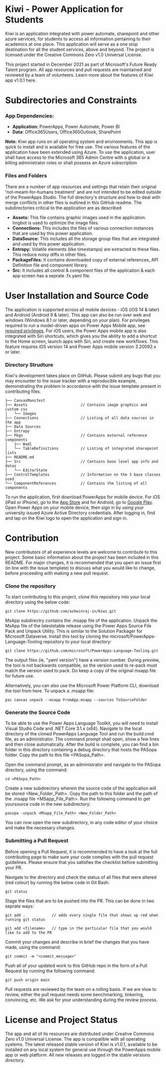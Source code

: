 # Kiwi - Power Application for Students
Kiwi is an application integrated with power automate, sharepoint and other azure services, for students to access all information pertaining to their academics at one place. This application will serve as a one stop destination for all the student services, above and beyond. The project is licensed under the Creative Commons Zero v1.0 Universal License.

This project started in December 2021 as part of Microsoft's Future Ready Talent program. All app resources and pull requests are maintained and reviewed by a team of volunteers. Learn more about the features of Kiwi app v1.0.1 here.

# Subdirectories and Constraints

### App Dependencies:
- **Application:** PowerApps, Power Automate, Power BI
- **Data:** Office365Users, Office365Outlook, SharePoint

**Note:** Kiwi app runs on all operating system and environments. This app is quick to install and is available for free use. The various features of the application have been extended using Azure. To use the application, user shall have access to the Microsoft 365 Admin Centre with a global or a billing administrator roles or shall possess an Azure subscription

### Files and Folders
There are a number of app resources and settings that retain their original 'not-meant-for-humans treatment' and are not intended to be edited outside of the PowerApps Studio.  The full directory's structure and how to deal with merge conflicts in other files is outlined in this GitHub readme. The subdirectories critical to the application are as described
- **Assets:** This file contains graphic images used in the application. Imgbot is used to optimize the image files.
- **Connections:** This includes the files of various connection instances that are used by this power application.
- **DataSource:** This  includes all the storage group files that are integrated and used by this power application.
- **Entropy:** Volatile elements (like timestamps) are extracted to these files. This reduce noisy diffs in other files.
- **PackageFiles:** It contains downloaded copy of external references, API Definition file and component library.
- **Src:** It includes all control & component files of the application & each app screen has a seprate .fx.yaml file.

# User Installation and Source Code
The application is supported across all mobile devices - iOS (iOS 14 & later) and Android (Android 9 & later). This app can also be run over web and windows (Windows 8.1 or later, depending on your plan). For privileges required to run a model-driven apps on Power Apps Mobile app, see [required privileges](https://docs.microsoft.com/en-us/dynamics365/mobile-app/set-up-dynamics-365-for-phones-and-dynamics-365-for-tablets#required-privileges). For iOS users, the Power Apps mobile app is also integrated with Siri shortcuts, which gives you the ability to add a shortcut to the Home screen, launch apps with Siri, and create new workflows. This feature requires iOS version 14 and Power Apps mobile version 3.20092.x or later.

### Directory Strudture
Kiwi's development takes place on GitHub. Please submit any bugs that you may encounter to the issue tracker with a reproducible example, demonstrating the problem in accordance with the issue template present in contributing files.
    
    ├── CanvasManifest
    ├── Assets                        // Contains image graphics and custom css
    │   └── Images
    ├── Connections                   // Listing of all data sources in the app
    ├── Data Sources
    ├── Entropy
    ├── Pkgs                          // Contains external reference components
    │   ├── Wadl                      
    │   └── TableDefinitions          // Listing of integrated sharepoint lists
    ├── README.md                     
    ├── Src                           // Contains base level app info and datas
    │   └── EditorState
    ├── ControlTemplates              // Information on the 3 base classes used
    └── ComponentReferences           // Contains the listing of all components

To run the application, first download PowerApps for mobile device. For iOS (iPad or iPhone), go to the [App Store](https://itunes.apple.com/app/powerapps/id1047318566?mt=8) and for Android, go to [Google Play](https://play.google.com/store/apps/details?id=com.microsoft.msapps). Open Power Apps on your mobile device, then sign in by using your university issued Azure Active Directory credentials. After logging in, find and tap on the Kiwi logo to open the application and sign in.
    
# Contribution
New contributors of all experience levels are welcome to contribute to this project. Some basic information about the project has been included in this README. For major changes, it is recommended that you open an issue first (in line with the issue template) to discuss what you would like to change, before proceeding with making a new pull request.


### Clone the repository
To start contributing to this project, clone this repository into your local directory using the below code:
```
git clone https://github.com/ashwinraj-in/Kiwi.git
```
MsApp subdirectry contains the .msapp file of the application. Unpack the MsApp file of the lateststable release using the Power Apps Source File Pack and Unpack Utility. This is similar to the Solution Packager for Microsoft Dataverse. Install this tool by cloning the microsoft/PowerApps-Language-Tooling repository to your local directory:
```
git clone https://github.com/microsoft/PowerApps-Language-Tooling.git
```
The output files (ie, "yaml version") have a version number. During preview, the tool is not backwards compatible, so the version used to re-pack must match the version used to pack. Do keep a copy of the original msapp file for future use.

Alternatively, you can also use the Microsoft Power Platform CLI, download the tool from here. To unpack a .msapp file:
```
pac canvas unpack --msapp FromApp.msapp --sources ToSourceFolder
```

### Generate the Source Code
To be able to use the Power Apps Language Toolkit, you will need to install Visual Studio Code and .NET Core 3.1.x (x64). Navigate to the local directory of the cloned PowerApps Language Tool and run the build.cmd file, as an administrator. The command prompt shall open, show a few lines and then close automatically. After the build is complete, you can find a bin folder in this directory containing a debug directory that hosts the PASopa folder. Copy the path to this file <PASopa_Path>.

Open the command prompt, as an administrator and navigate to the PASopa directory, using the command:
```
cd <PASopa_Path>
```
Create a new subdirectory wherein the source code of the application will be stored <New_Folder_Path>. Copy the path to this folder and the path of the .msapp file <MSapp_File_Path>. Run the following command to get yoursource code in the new subdirectory:
```
pasopa -unpack <MSapp_File_Path> <New_Folder_Path>
```
You can now open the new subdirectory, in any code editor of your choice and make the necessary changes.

### Submitting a Pull Request
Before opening a Pull Request, it is recommended to have a look at the full contributing page to make sure your code complies with the pull request guidelines. Please ensure that you satisfies the checklist before submitting your PR.

Navigate to the directory and check the status of all files that were altered (red colour) by running the below code in Git Bash:
```
git status
```
Stage the files that are to be pushed into the PR. This can be done in two seprate ways:
```
git add .            // adds every single file that shows up red when running git status
```
```
git add <filename>   // type in the particular file that you would like to add to the PR
```

Commit your changes and describe in brief the changes that you have made, using the command:
```
git commit -m "<commit_message>"
```
Push all of your updated work to this GitHub repo in the form of a Pull Request by running the following command:
```
git push origin main
```
Pull requests are reviewed by the team on a rolling basis. If we are slow to review, either the pull request needs some benchmarking, tinkering, convincing, etc. We ask for your understanding during the review process.

# License and Project Status
The app and all of its resources are distributed under Creative Commons Zero v1.0 Universal License. The app is compatible with all operating systems. The latest released stable version of Kiwi is v1.0.1, available to be installed on any local system for general use through the PowerApps mobile app or web platform. All new releases are logged in the stable versions directory.
